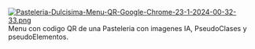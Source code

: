 [![Pasteleria-Dulcisima-Menu-QR-Google-Chrome-23-1-2024-00-32-33.png](https://i.postimg.cc/tg5dsVRt/Pasteleria-Dulcisima-Menu-QR-Google-Chrome-23-1-2024-00-32-33.png)](https://postimg.cc/JysHg0kG)
Menu con codigo QR de una Pasteleria con imagenes IA, PseudoClases y pseudoElementos.
